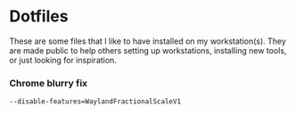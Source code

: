 # Dotfiles

These are some files that I like to have installed on my workstation(s). They are made public to help others setting up workstations, installing new tools, or just looking for inspiration.

### Chrome blurry fix

```
--disable-features=WaylandFractionalScaleV1
```

